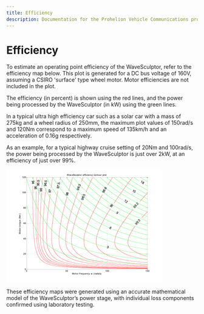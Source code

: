 ```yaml
---
title: Efficiency
description: Documentation for the Prohelion Vehicle Communications protocol
---
```


# Efficiency

To estimate an operating point efficiency of the WaveSculptor, refer to the efficiency map below.  This plot is generated for a DC bus voltage of 160V, assuming a CSIRO 'surface' type wheel motor.  Motor efficiencies are not included in the plot.

The efficiency (in percent) is shown using the red lines, and the power being processed by the WaveSculptor (in kW) using the green lines. 

In a typical ultra high efficiency car such as a solar car with a mass of 275kg and a wheel radius of 250mm, the maximum plot values of 150rad/s and 120Nm correspond to a maximum speed of 135km/h and an acceleration of 0.16g respectively.

As an example, for a typical highway cruise setting of 20Nm and 100rad/s, the power being processed by the WaveSculptor is just over 2kW, at an efficiency of just over 99%.

![predicted efficiency map of the WaveSculptor Controller with a 160V DC Bus](images/WaveSculptor_Datasheet.png)

These efficiency maps were generated using an accurate mathematical model of the WaveSculptor’s power stage, with individual loss components confirmed using laboratory testing.